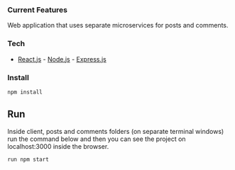 ### Current Features
Web application that uses separate  microservices for posts and comments. 
### Tech
- [React.js] -  [Node.js] - [Express.js] 


### Install
```bash
npm install 
```

## Run
Inside client, posts and comments folders (on separate terminal windows) run the command below and then you can see the project on localhost:3000 inside the browser.
```bash
run npm start 
```




[express.js]: <http://expressjs.com>
[Node.js]: <http://nodejs.org>
[React.js]: <https://reactjs.org/>
